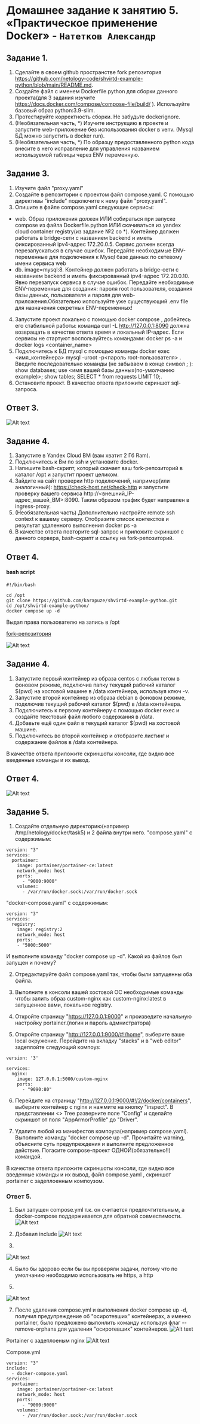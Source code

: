 # Домашнее задание к занятию 5. «Практическое применение Docker» - `Натетков Александр`



## Задание 1. 

1. Сделайте в своем github пространстве fork репозитория https://github.com/netology-code/shvirtd-example-python/blob/main/README.md.
2. Создайте файл с именем Dockerfile.python для сборки данного проекта(для 3 задания изучите https://docs.docker.com/compose/compose-file/build/ ). Используйте базовый образ python:3.9-slim.
3. Протестируйте корректность сборки. Не забудьте dockerignore.
4. (Необязательная часть, *) Изучите инструкцию в проекте и запустите web-приложение без использования docker в venv. (Mysql БД можно запустить в docker run).
5. (Необязательная часть, *) По образцу предоставленного python кода внесите в него исправление для управления названием используемой таблицы через ENV переменную.



## Задание 3.

1. Изучите файл "proxy.yaml"
2. Создайте в репозитории с проектом файл compose.yaml. С помощью директивы "include" подключите к нему файл "proxy.yaml".
3. Опишите в файле compose.yaml следующие сервисы:
 - web. Образ приложения должен ИЛИ собираться при запуске compose из файла Dockerfile.python ИЛИ скачиваться из yandex cloud container registry(из задание №2 со *). Контейнер должен работать в bridge-сети с названием backend и иметь фиксированный ipv4-адрес 172.20.0.5. Сервис должен всегда перезапускаться в случае ошибок. Передайте необходимые ENV-переменные для подключения к Mysql базе данных по сетевому имени сервиса web
 - db. image=mysql:8. Контейнер должен работать в bridge-сети с названием backend и иметь фиксированный ipv4-адрес 172.20.0.10. Явно перезапуск сервиса в случае ошибок. Передайте необходимые ENV-переменные для создания: пароля root пользователя, создания базы данных, пользователя и пароля для web-приложения.Обязательно используйте уже существующий .env file для назначения секретных ENV-переменных!
4. Запустите проект локально с помощью docker compose , добейтесь его стабильной работы: команда curl -L http://127.0.0.1:8090 должна возвращать в качестве ответа время и локальный IP-адрес. Если сервисы не стартуют воспользуйтесь командами: docker ps -a  и docker logs <container_name>
5. Подключитесь к БД mysql с помощью команды docker exec <имя_контейнера> mysql -uroot -p<пароль root-пользователя> . Введите последовательно команды (не забываем в конце символ ; ): show databases; use <имя вашей базы данных(по-умолчанию example)>; show tables; SELECT * from requests LIMIT 10;.
6. Остановите проект. В качестве ответа приложите скриншот sql-запроса.

## Ответ 3. 

![Alt text](https://github.com/karapuze/gitlab-hw/blob/main/img/Снимок%20экрана%202024-05-03%20в%2015.28.09.png)




## Задание 4.

1. Запустите в Yandex Cloud ВМ (вам хватит 2 Гб Ram).
2. Подключитесь к Вм по ssh и установите docker.
3. Напишите bash-скрипт, который скачает ваш fork-репозиторий в каталог /opt и запустит проект целиком.
4. Зайдите на сайт проверки http подключений, например(или аналогичный): https://check-host.net/check-http и запустите проверку вашего сервиса http://<внешний_IP-адрес_вашей_ВМ>:8090. Таким образом трафик будет направлен в ingress-proxy.
5. (Необязательная часть) Дополнительно настройте remote ssh context к вашему серверу. Отобразите список контекстов и результат удаленного выполнения docker ps -a
6. В качестве ответа повторите sql-запрос и приложите скриншот с данного сервера, bash-скрипт и ссылку на fork-репозиторий.


## Ответ 4.

#### bash script
```
#!/bin/bash

cd /opt
git clone https://github.com/karapuze/shvirtd-example-python.git
cd /opt/shvirtd-example-python/
docker compose up -d
```
Выдал права пользователю на запись в /opt


[fork-репозитория](https://github.com/karapuze/shvirtd-example-python)


![Alt text](https://github.com/karapuze/gitlab-hw/blob/main/img/Снимок%20экрана%202024-05-03%20в%2017.31.04.png)



## Задание 4.

1. Запустите первый контейнер из образа centos c любым тегом в фоновом режиме, подключив папку текущий рабочий каталог $(pwd) на хостовой машине в /data контейнера, используя ключ -v.
2. Запустите второй контейнер из образа debian в фоновом режиме, подключив текущий рабочий каталог $(pwd) в /data контейнера.
3. Подключитесь к первому контейнеру с помощью docker exec и создайте текстовый файл любого содержания в /data.
4. Добавьте ещё один файл в текущий каталог $(pwd) на хостовой машине.
5. Подключитесь во второй контейнер и отобразите листинг и содержание файлов в /data контейнера.

В качестве ответа приложите скриншоты консоли, где видно все введенные команды и их вывод.

## Ответ 4.

 ![Alt text](https://github.com/karapuze/gitlab-hw/blob/main/img/Снимок%20экрана%202024-04-24%20в%2017.39.11.png)

## Задание 5. 

1. Создайте отдельную директорию(например /tmp/netology/docker/task5) и 2 файла внутри него. 
"compose.yaml" с содержимым:

```
version: "3"
services:
  portainer:
    image: portainer/portainer-ce:latest
    network_mode: host
    ports:
      - "9000:9000"
    volumes:
      - /var/run/docker.sock:/var/run/docker.sock
```

"docker-compose.yaml" с содержимым:

```
version: "3"
services:
  registry:
    image: registry:2
    network_mode: host
    ports:
    - "5000:5000"
```   
И выполните команду "docker compose up -d". Какой из файлов был запущен и почему?

2. Отредактируйте файл compose.yaml так, чтобы были запущенны оба файла.

3. Выполните в консоли вашей хостовой ОС необходимые команды чтобы залить образ custom-nginx как custom-nginx:latest в запущенное вами, локальное registry. 

4. Откройте страницу "https://127.0.0.1:9000" и произведите начальную настройку portainer.(логин и пароль адмнистратора)

5. Откройте страницу "http://127.0.0.1:9000/#!/home", выберите ваше local окружение. Перейдите на вкладку "stacks" и в "web editor" задеплойте следующий компоуз:

```
version: '3'

services:
  nginx:
    image: 127.0.0.1:5000/custom-nginx
    ports:
      - "9090:80"
```
6. Перейдите на страницу "http://127.0.0.1:9000/#!/2/docker/containers", выберите контейнер с nginx и нажмите на кнопку "inspect". В представлении <> Tree разверните поле "Config" и сделайте скриншот от поля "AppArmorProfile" до "Driver".

7. Удалите любой из манифестов компоуза(например compose.yaml). Выполните команду "docker compose up -d". Прочитайте warning, объясните суть предупреждения и выполните предложенное действие. Погасите compose-проект ОДНОЙ(обязательно!!) командой.

В качестве ответа приложите скриншоты консоли, где видно все введенные команды и их вывод, файл compose.yaml , скриншот portainer c задеплоенным компоузом.

### Ответ 5.

1. Был запущен compose.yml т.к. он считается предпочтительным, а docker-compose поддерживается для обратной совместимости.
 ![Alt text](https://github.com/karapuze/gitlab-hw/blob/main/img/Снимок%20экрана%202024-04-29%20в%2011.24.56.png)
 
2. Добавил include
 ![Alt text](https://github.com/karapuze/gitlab-hw/blob/main/img/Снимок%20экрана%202024-04-29%20в%2011.58.00.png)


3. 
 ![Alt text](https://github.com/karapuze/gitlab-hw/blob/main/img/Снимок%20экрана%202024-04-29%20в%2012.12.13.png)

4. Было бы здорово если бы вы проверяли задачи, потому что по умолчанию необходимо использовать не https, а http

6.  
![Alt text](https://github.com/karapuze/gitlab-hw/blob/main/img/Снимок%20экрана%202024-04-29%20в%2012.18.29.png)

7. После удаления compose.yml и выполнения docker compose up -d, получил предупреждение об "осиротевших" контейнерах, а именно portainer, было предложено выпонлить команду используя флаг --remove-orphans для удаления "осиротевших" контейнеров.
![Alt text](https://github.com/karapuze/gitlab-hw/blob/main/img/Снимок%20экрана%202024-04-29%20в%2012.38.51.png)

Portainer с задеплоеным nginx
![Alt text](https://github.com/karapuze/gitlab-hw/blob/main/img/Снимок%20экрана%202024-04-29%20в%2012.42.29.png)

Compose.yml
```
version: "3"
include:
  - docker-compose.yaml
services:
  portainer:
    image: portainer/portainer-ce:latest
    network_mode: host
    ports:
      - "9000:9000"
    volumes:
      - /var/run/docker.sock:/var/run/docker.sock
```

